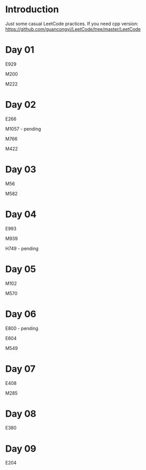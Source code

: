 # Introduction
Just some casual LeetCode practices.
If you need cpp version:
https://github.com/guancongyi/LeetCode/tree/master/LeetCode



# Day 01

E929

M200

M222



# Day 02

E266

M1057 - pending

M766

M422





# Day 03

M56

M582



# Day 04

E993

M939

H749 - pending



# Day 05

M102

M570



# Day 06

E800 - pending

E604

M549



# Day 07

E408

M285



# Day 08

E380



# Day 09

E204
